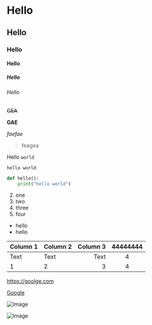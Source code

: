 # Hello

## Hello

### Hello

#### Hello

##### Hello

###### Hello

~~GEA~~

**GAE**

*faefae*

> feagea

Hello `world`

```
hello world
```

```python
def hello():
    print("hello world")
```

2. one
2. two
3. three
4. four

- hello
- hello



| Column 1 | Column 2 | Column 3 | 44444444 |
| -------- |:-------- | --------:|:--------:|
| Text     | Text     |     Text |    4     |
| 1        | 2        |        3 |    4     |

<https://goolge.com>

[Google](https://goolge.com)

![Image](https://upload.wikimedia.org/wikipedia/commons/thumb/6/6e/Z%C3%A9ro.svg/640px-Z%C3%A9ro.svg.png)

![Image](./goolgelogo.png)